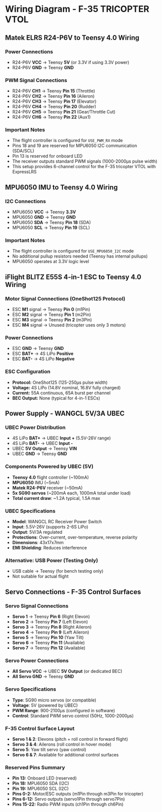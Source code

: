 # Wiring Diagram - F-35 TRICOPTER VTOL

## Matek ELRS R24-P6V to Teensy 4.0 Wiring

### Power Connections
- R24-P6V **VCC** → Teensy **5V** (or 3.3V if using 3.3V power)
- R24-P6V **GND** → Teensy **GND**

### PWM Signal Connections
- R24-P6V **CH1** → Teensy **Pin 15** (Throttle)
- R24-P6V **CH2** → Teensy **Pin 16** (Aileron)  
- R24-P6V **CH3** → Teensy **Pin 17** (Elevator)
- R24-P6V **CH4** → Teensy **Pin 20** (Rudder)
- R24-P6V **CH5** → Teensy **Pin 21** (Gear/Throttle Cut)
- R24-P6V **CH6** → Teensy **Pin 22** (Aux1)

### Important Notes
- The flight controller is configured for `USE_PWM_RX` mode
- Pins 18 and 19 are reserved for MPU6050 I2C communication (SDA/SCL)
- Pin 13 is reserved for onboard LED
- The receiver outputs standard PWM signals (1000-2000μs pulse width)
- This setup provides 6-channel control for the F-35 tricopter VTOL with ExpressLRS

## MPU6050 IMU to Teensy 4.0 Wiring

### I2C Connections
- MPU6050 **VCC** → Teensy **3.3V**
- MPU6050 **GND** → Teensy **GND**
- MPU6050 **SDA** → Teensy **Pin 18** (SDA)
- MPU6050 **SCL** → Teensy **Pin 19** (SCL)

### Important Notes
- The flight controller is configured for `USE_MPU6050_I2C` mode
- No additional pullup resistors needed (Teensy has internal pullups)
- MPU6050 operates at 3.3V logic level

## iFlight BLITZ E55S 4-in-1 ESC to Teensy 4.0 Wiring

### Motor Signal Connections (OneShot125 Protocol)
- ESC **M1** signal → Teensy **Pin 0** (m1Pin)
- ESC **M2** signal → Teensy **Pin 1** (m2Pin)  
- ESC **M3** signal → Teensy **Pin 2** (m3Pin)
- ESC **M4** signal → Unused (tricopter uses only 3 motors)

### Power Connections
- ESC **GND** → Teensy **GND**
- ESC **BAT+** → 4S LiPo **Positive**
- ESC **BAT-** → 4S LiPo **Negative**

### ESC Configuration
- **Protocol:** OneShot125 (125-250μs pulse width)
- **Voltage:** 4S LiPo (14.8V nominal, 16.8V fully charged)
- **Current:** 55A continuous, 65A burst per channel
- **BEC Output:** None (typical for 4-in-1 ESCs)

## Power Supply - WANGCL 5V/3A UBEC

### UBEC Power Distribution
- 4S LiPo **BAT+** → UBEC **Input +** (5.5V-26V range)
- 4S LiPo **BAT-** → UBEC **Input -**
- UBEC **5V Output** → Teensy **VIN**
- UBEC **GND** → Teensy **GND**

### Components Powered by UBEC (5V)
- **Teensy 4.0** flight controller (~100mA)
- **MPU6050** IMU (~5mA) 
- **Matek R24-P6V** receiver (~50mA)
- **5x SG90 servos** (~200mA each, 1000mA total under load)
- **Total current draw**: ~1.2A typical, 1.5A max

### UBEC Specifications
- **Model**: WANGCL RC Receiver Power Switch
- **Input**: 5.5V-26V (supports 2-6S LiPo)
- **Output**: 5V/3A regulated
- **Protections**: Over-current, over-temperature, reverse polarity
- **Dimensions**: 43x17x7mm
- **EMI Shielding**: Reduces interference

### Alternative: USB Power (Testing Only)
- USB cable → Teensy (for bench testing only)
- Not suitable for actual flight

## Servo Connections - F-35 Control Surfaces

### Servo Signal Connections
- **Servo 1** → Teensy **Pin 6** (Right Elevon)
- **Servo 2** → Teensy **Pin 7** (Left Elevon)  
- **Servo 3** → Teensy **Pin 8** (Right Aileron)
- **Servo 4** → Teensy **Pin 9** (Left Aileron)
- **Servo 5** → Teensy **Pin 10** (Yaw Tilt)
- **Servo 6** → Teensy **Pin 11** (Available)
- **Servo 7** → Teensy **Pin 12** (Available)

### Servo Power Connections
- **All Servo VCC** → UBEC **5V Output** (or dedicated BEC)
- **All Servo GND** → Teensy **GND**

### Servo Specifications
- **Type**: SG90 micro servos (or compatible)
- **Voltage**: 5V (powered by UBEC)
- **PWM Range**: 900-2100μs (configured in software)
- **Control**: Standard PWM servo control (50Hz, 1000-2000μs)

### F-35 Control Surface Layout
- **Servo 1 & 2**: Elevons (pitch + roll control in forward flight)
- **Servo 3 & 4**: Ailerons (roll control in hover mode)
- **Servo 5**: Yaw tilt servo (yaw control)
- **Servo 6 & 7**: Available for additional control surfaces

### Reserved Pins Summary
- **Pin 13:** Onboard LED (reserved)
- **Pin 18:** MPU6050 SDA (I2C)
- **Pin 19:** MPU6050 SCL (I2C)
- **Pins 0-2:** Motor/ESC outputs (m1Pin through m3Pin for tricopter)
- **Pins 6-12:** Servo outputs (servo1Pin through servo7Pin)
- **Pins 15-22:** Radio PWM inputs (ch1Pin through ch6Pin)